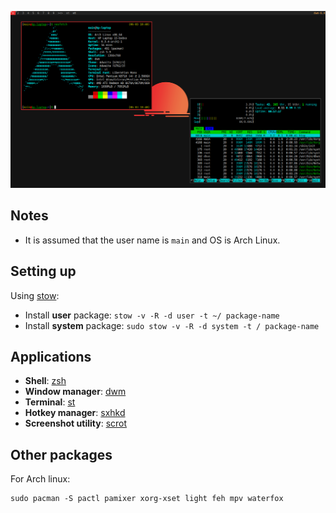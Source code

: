 
![screenshot](screenshot.png)

## Notes
- It is assumed that the user name is `main` and OS is Arch Linux.


## Setting up
Using [stow](https://www.gnu.org/software/stow/manual/stow.html):
- Install **user** package: `stow -v -R -d user -t ~/ package-name`
- Install **system** package: `sudo stow -v -R -d system -t / package-name`


## Applications
- **Shell**: [zsh](https://wiki.archlinux.org/title/Zsh)
- **Window manager**: [dwm](https://github.com/xfnty/dwm)
- **Terminal**: [st](https://st.suckless.org/)
- **Hotkey manager**: [sxhkd](https://wiki.archlinux.org/title/Sxhkd)
- **Screenshot utility**: [scrot](https://archlinux.org/packages/extra/x86_64/scrot/)


## Other packages
For Arch linux:
```
sudo pacman -S pactl pamixer xorg-xset light feh mpv waterfox
```
